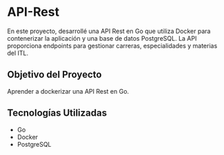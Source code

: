 # API-Rest
En este proyecto, desarrollé una API Rest en Go que utiliza Docker para contenerizar la aplicación y una base de datos PostgreSQL. La API proporciona endpoints para gestionar carreras, especialidades y materias del ITL.

## Objetivo del Proyecto
Aprender a dockerizar una API Rest en Go.

## Tecnologías Utilizadas
- Go
- Docker
- PostgreSQL
